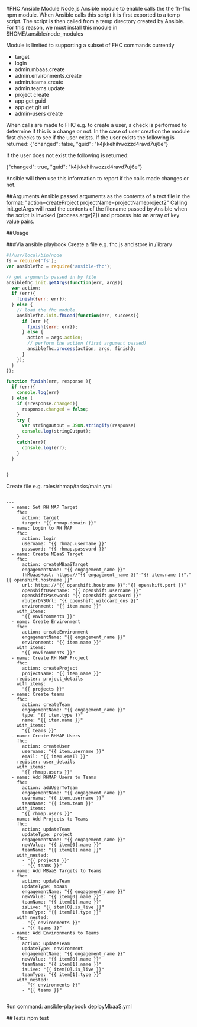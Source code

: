 #FHC Ansible Module
Node.js Ansible module to enable calls the the fh-fhc npm module.
When Ansible calls this script it is first exported to a temp script.  The script is then called from a temp directory created by Ansible.
For this reason, we must install this module in $HOME/.ansible/node_modules

Module is limited to supporting a subset of FHC commands currently
* target
* login
* admin.mbaas.create
* admin.environments.create
* admin.teams.create
* admin.teams.update
* project create
* app get guid
* app get git url
* admin-users create

When calls are made to FHC e.g. to create a user, a check is performed to determine if this is a change or not.  In the case of user creation the module first checks to see if the user exists.  If the user exists the following is returned:
{"changed": false, "guid": "k4jkkehihwozzd4ravd7uj6e"}

If the user does not exist the following is returned:

{"changed": true, "guid": "k4jkkehihwozzd4ravd7uj6e"}

Ansible will then use this information to report if the calls made changes or not.

##Arguments
Ansible passed arguments as the contents of a text file in the format: "action=createProject projectName=projectNameproject2"
Calling init.getArgs will read the contents of the filename passed by Ansible when the script is invoked (process.argv[2]) and process into an array of key value pairs.

##Usage

###Via ansible playbook
Create a file e.g. fhc.js and store in /library

```js
#!/usr/local/bin/node
fs = require('fs');
var ansiblefhc = require('ansible-fhc');

// get arguments passed in by file
ansiblefhc.init.getArgs(function(err, args){
  var action;
  if (err){
    finish({err: err});
  } else {
    // load the fhc module.
    ansiblefhc.init.fhLoad(function(err, success){
      if (err ){
        finish({err: err});
      } else {
        action = args.action;
        // perform the action (first argument passed)
        ansiblefhc.process(action, args, finish);
      }
    });
  }
});

function finish(err, response ){
  if (err){
    console.log(err)
  } else {
    if (!response.changed){
      response.changed = false;
    }
    try {
      var stringOutput = JSON.stringify(response)
      console.log(stringOutput);
    }
    catch(err){
      console.log(err);
    }
  }

  
}

```

Create file e.g. roles/rhmap/tasks/main.yml

```

---
  - name: Set RH MAP Target
    fhc:
      action: target
      target: "{{ rhmap.domain }}"
  - name: Login to RH MAP
    fhc:
      action: login
      username: "{{ rhmap.username }}"
      password: "{{ rhmap.password }}"
  - name: Create MBaaS Target
    fhc:
      action: createMBaaSTarget
      engagementName: "{{ engagement_name }}"
      fhMbaasHost: https://"{{ engagement_name }}"-"{{ item.name }}"."{{ openshift.hostname }}"
      url: https://"{{ openshift.hostname }}":"{{ openshift.port }}"
      openshiftUsername: "{{ openshift.username }}"
      openshiftPassword: "{{ openshift.password }}"
      routerDNSUrl: "{{ openshift.wildcard_dns }}"
      environment: "{{ item.name }}"
    with_items: 
      "{{ environments }}"
  - name: Create Environment
    fhc:
      action: createEnvironment
      engagementName: "{{ engagement_name }}"
      environment: "{{ item.name }}"
    with_items: 
      "{{ environments }}"
  - name: Create RH MAP Project
    fhc:
      action: createProject
      projectName: "{{ item.name }}" 
    register: project_details
    with_items: 
      "{{ projects }}"
  - name: Create teams
    fhc:
      action: createTeam
      engagementName: "{{ engagement_name }}"
      type: "{{ item.type }}"
      name: "{{ item.name }}"
    with_items: 
      "{{ teams }}"
  - name: Create RHMAP Users
    fhc:
      action: createUser
      username: "{{ item.username }}"
      email: "{{ item.email }}" 
    register: user_details
    with_items: 
      "{{ rhmap.users }}"
  - name: Add RHMAP Users to Teams
    fhc:
      action: addUserToTeam
      engagementName: "{{ engagement_name }}"
      username: "{{ item.username }}"
      teamName: "{{ item.team }}" 
    with_items: 
      "{{ rhmap.users }}"
  - name: Add Projects to Teams
    fhc:
      action: updateTeam
      updateType: project
      engagementName: "{{ engagement_name }}"
      newValue: "{{ item[0].name }}"
      teamName: "{{ item[1].name }}" 
    with_nested:
      - "{{ projects }}"
      - "{{ teams }}"
  - name: Add MBaaS Targets to Teams
    fhc:
      action: updateTeam
      updateType: mbaas
      engagementName: "{{ engagement_name }}"
      newValue: "{{ item[0].name }}"
      teamName: "{{ item[1].name }}" 
      isLive: "{{ item[0].is_live }}"
      teamType: "{{ item[1].type }}"
    with_nested:
      - "{{ environments }}"
      - "{{ teams }}"
  - name: Add Environments to Teams
    fhc:
      action: updateTeam
      updateType: environment
      engagementName: "{{ engagement_name }}"
      newValue: "{{ item[0].name }}"
      teamName: "{{ item[1].name }}" 
      isLive: "{{ item[0].is_live }}"
      teamType: "{{ item[1].type }}"
    with_nested:
      - "{{ environments }}"
      - "{{ teams }}"


```

Run command: ansible-playbook  deployMbaaS.yml

##Tests
npm test

